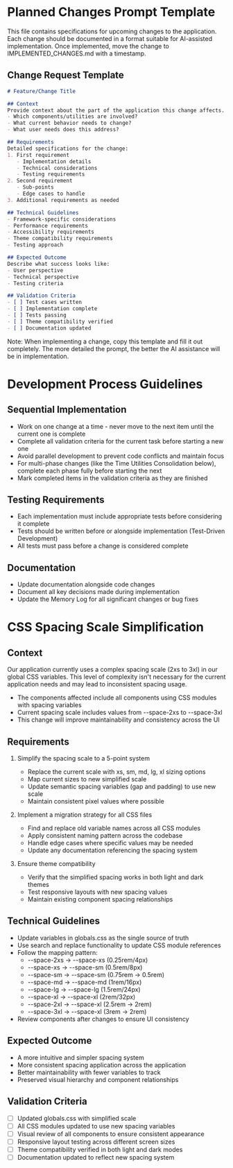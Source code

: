 # Planned Changes Prompt Template
This file contains specifications for upcoming changes to the application. Each change should be documented in a format suitable for AI-assisted implementation. Once implemented, move the change to IMPLEMENTED_CHANGES.md with a timestamp.

## Change Request Template
```markdown
# Feature/Change Title

## Context
Provide context about the part of the application this change affects.
- Which components/utilities are involved?
- What current behavior needs to change?
- What user needs does this address?

## Requirements
Detailed specifications for the change:
1. First requirement
   - Implementation details
   - Technical considerations
   - Testing requirements
2. Second requirement
   - Sub-points
   - Edge cases to handle
3. Additional requirements as needed

## Technical Guidelines
- Framework-specific considerations
- Performance requirements
- Accessibility requirements
- Theme compatibility requirements
- Testing approach

## Expected Outcome
Describe what success looks like:
- User perspective
- Technical perspective
- Testing criteria

## Validation Criteria
- [ ] Test cases written
- [ ] Implementation complete
- [ ] Tests passing
- [ ] Theme compatibility verified
- [ ] Documentation updated
```

Note: When implementing a change, copy this template and fill it out completely. The more detailed the prompt, the better the AI assistance will be in implementation.

# Development Process Guidelines

## Sequential Implementation
- Work on one change at a time - never move to the next item until the current one is complete
- Complete all validation criteria for the current task before starting a new one
- Avoid parallel development to prevent code conflicts and maintain focus
- For multi-phase changes (like the Time Utilities Consolidation below), complete each phase fully before starting the next
- Mark completed items in the validation criteria as they are finished

## Testing Requirements
- Each implementation must include appropriate tests before considering it complete
- Tests should be written before or alongside implementation (Test-Driven Development)
- All tests must pass before a change is considered complete

## Documentation
- Update documentation alongside code changes
- Document all key decisions made during implementation
- Update the Memory Log for all significant changes or bug fixes

# CSS Spacing Scale Simplification

## Context
Our application currently uses a complex spacing scale (2xs to 3xl) in our global CSS variables. This level of complexity isn't necessary for the current application needs and may lead to inconsistent spacing usage.

- The components affected include all components using CSS modules with spacing variables
- Current spacing scale includes values from --space-2xs to --space-3xl
- This change will improve maintainability and consistency across the UI

## Requirements
1. Simplify the spacing scale to a 5-point system
   - Replace the current scale with xs, sm, md, lg, xl sizing options
   - Map current sizes to new simplified scale
   - Update semantic spacing variables (gap and padding) to use new scale
   - Maintain consistent pixel values where possible

2. Implement a migration strategy for all CSS files
   - Find and replace old variable names across all CSS modules
   - Apply consistent naming pattern across the codebase
   - Handle edge cases where specific values may be needed
   - Update any documentation referencing the spacing system

3. Ensure theme compatibility
   - Verify that the simplified spacing works in both light and dark themes
   - Test responsive layouts with new spacing values
   - Maintain existing component spacing relationships

## Technical Guidelines
- Update variables in globals.css as the single source of truth
- Use search and replace functionality to update CSS module references
- Follow the mapping pattern:
  - --space-2xs → --space-xs (0.25rem/4px)
  - --space-xs → --space-sm (0.5rem/8px)
  - --space-sm → --space-sm (0.75rem → 0.5rem)
  - --space-md → --space-md (1rem/16px)
  - --space-lg → --space-lg (1.5rem/24px)
  - --space-xl → --space-xl (2rem/32px)
  - --space-2xl → --space-xl (2.5rem → 2rem)
  - --space-3xl → --space-xl (3rem → 2rem)
- Review components after changes to ensure UI consistency

## Expected Outcome
- A more intuitive and simpler spacing system
- More consistent spacing application across the application
- Better maintainability with fewer variables to track
- Preserved visual hierarchy and component relationships

## Validation Criteria
- [ ] Updated globals.css with simplified scale
- [ ] All CSS modules updated to use new spacing variables
- [ ] Visual review of all components to ensure consistent appearance
- [ ] Responsive layout testing across different screen sizes
- [ ] Theme compatibility verified in both light and dark modes
- [ ] Documentation updated to reflect new spacing system
